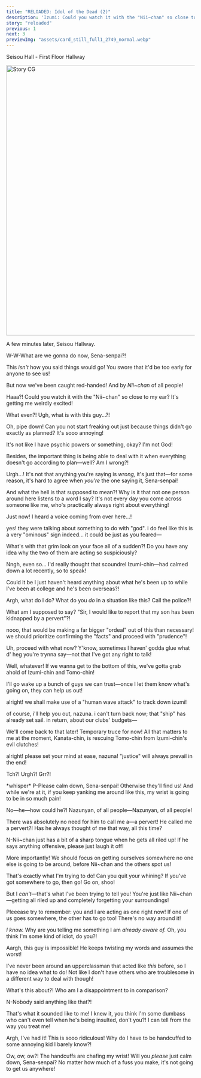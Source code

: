 ```yaml
---
title: "RELOADED: Idol of the Dead (2)"
description: 'Izumi: Could you watch it with the "Nii~chan" so close to my ear? It''s getting me weirdly excited!'
story: "reloaded"
previous: 1
next: 3
previewImg: "assets/card_still_full1_2749_normal.webp"
---
```


<Season s="Summer"/>

<Location>Seisou Hall - First Floor Hallway</Location>

<Image src="/img/tl/reloaded/assets/card_still_full1_2749_normal.webp" alt="Story CG" layout="responsive" width="1560" height="720" quality="100" />

<Narration>A few minutes later, Seisou Hallway.</Narration>

<Bubble character="Tomoya">

W-W-What are we gonna do now, Sena-senpai?!

This _isn't_ how you said things would go! You swore that it'd be too early for anyone to see us!

But now we've been caught red-handed! And by _Nii\~chan_ of all people!

</Bubble>

<Bubble character="Izumi">

Haaa?! Could you watch it with the "Nii\~chan" so close to my ear? It's getting me weirdly excited!

</Bubble>

<Bubble character="Tomoya">

What even?! Ugh, what is with this guy...?!

</Bubble>

<Bubble character="Izumi">

Oh, pipe down! Can you not start freaking out just because things didn't go exactly as planned? It's sooo annoying!

It's not like I have psychic powers or something, okay? I'm not God!

Besides, the important thing is being able to deal with it when everything doesn't go according to plan—well? Am I wrong?!

</Bubble>

<Bubble character="Tomoya">

Urgh...! It's not that anything you're saying is _wrong,_ it's just that—for some reason, it's hard to agree when _you're_ the one saying it, Sena-senpai!

</Bubble>

<Bubble character="Izumi">

And what the hell is that supposed to mean?! Why is it that not one person around here listens to a word I say? It's not every day you come across someone like me, who's practically always right about everything!

</Bubble>

<Bubble character="Nazuna">

Just now! I heard a voice coming from over here...!

</Bubble>

<Bubble character="Kanata">

yes! they were talking about something to do with "god". i do feel like this is a very "ominous" sign indeed... it could be just as you feared—

</Bubble>

<Bubble character="Nazuna">

What's with that grim look on your face all of a sudden?! Do you have any idea why the two of them are acting so suspiciously?

Nngh, even so... I'd really thought that scoundrel Izumi-chin—had calmed down a lot recently, so to speak!

Could it be I just haven't heard anything about what he's been up to while I've been at college and he's been overseas?!

Argh, what do I do? What do you _do_ in a situation like this? Call the police?!

What am I supposed to say? "Sir, I would like to report that my son has been kidnapped by a pervert"?!

</Bubble>

<Bubble character="Kanata">

nooo, that would be making a far bigger "ordeal" out of this than necessary! we should prioritize confirming the "facts" and proceed with "prudence"!

</Bubble>

<Bubble character="Nazuna">

Uh, proceed with what now? Y'know, sometimes I haven' godda glue what d' heg you're trynna say—not that I've got any right to talk!

Well, whatever! If we wanna get to the bottom of this, we've gotta grab ahold of Izumi-chin and Tomo-chin!

I'll go wake up a bunch of guys we can trust—once I let them know what's going on, they can help us out!

</Bubble>

<Bubble character="Kanata">

alright! we shall make use of a "human wave attack" to track down izumi!

of course, i'll help you out, nazuna. i can't turn back now; that "ship" has already set sail. in return, about our clubs' budgets—

</Bubble>

<Bubble character="Nazuna">

We'll come back to that later! Temporary truce for now! All that matters to me at the moment, Kanata-chin, is rescuing Tomo-chin from Izumi-chin's evil clutches!

</Bubble>

<Bubble character="Kanata">

alright! please set your mind at ease, nazuna! "justice" will always prevail in the end!

</Bubble>

<Bubble character="Izumi">

Tch?! Urgh?! Grr?!

</Bubble>

<Bubble character="Tomoya">

\*whisper\* P-Please calm down, Sena-senpai! Otherwise they'll find us! And while we're at it, if you keep yanking me around like this, my wrist is going to be in so much pain!

</Bubble>

<Bubble character="Izumi">

No—he—how could he?! Nazunyan, of all people—Nazunyan, of all people!

There was absolutely no need for him to call me a—a pervert! He called me a pervert?! Has he always thought of me that way, all this time?

</Bubble>

<Bubble character="Tomoya">

N-Nii\~chan just has a bit of a sharp tongue when he gets all riled up! If he says anything offensive, please just laugh it off!

More importantly! We should focus on getting ourselves somewhere no one else is going to be around, before Nii\~chan and the others spot us!

</Bubble>

<Bubble character="Izumi">

That's exactly what I'm trying to do! Can you quit your whining? If you've got somewhere to go, then go! Go on, shoo!

</Bubble>

<Bubble character="Tomoya">

But I _can't_—that's what I've been trying to tell you! You're just like Nii\~chan—getting all riled up and completely forgetting your surroundings!

Pleeease try to remember: you and I are acting as one right now! If one of us goes somewhere, the other has to go too! There's no way around it!

</Bubble>

<Bubble character="Izumi">

_I know._ Why are you telling me something I am _already aware of._ Oh, you think I'm some kind of idiot, do you?!

</Bubble>

<Bubble character="Tomoya">

Aargh, this guy is impossible! He keeps twisting my words and assumes the worst!

I've never been around an upperclassman that acted like _this_ before, so I have no idea what to do! Not like I don't have others who are troublesome in a different way to deal with though!

</Bubble>

<Bubble character="Izumi">

What's this about?! Who am I a disappointment to in comparison?

</Bubble>

<Bubble character="Tomoya">

N-Nobody said anything like that?!

</Bubble>

<Bubble character="Izumi">

That's what it sounded like to me! I knew it, you think I'm some dumbass who can't even tell when he's being insulted, don't you?! I can tell from the way you treat me!

Argh, I've had it! This is sooo ridiculous! Why do I have to be handcuffed to some annoying kid I barely know?!

</Bubble>

<Bubble character="Tomoya">

Ow, ow, ow?! The handcuffs are chafing my wrist! Will you _please_ just calm down, Sena-senpai? No matter how much of a fuss you make, it's not going to get us anywhere!

</Bubble>

<Credits tl="[nazunyan427](https://nazunyan427.dreamwidth.org)" tlc="<a href='https://moricchiichan.tumblr.com/'>moricchiichan</a>" qc="[allegiantheart](https://allegiantheart.dreamwidth.org), [Ren](https://tomoya.moe)" />
